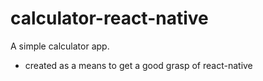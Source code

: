 # calculator-react-native
A simple calculator app.
 - created as a means to get a good grasp of react-native
